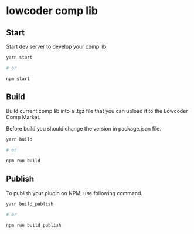 # lowcoder comp lib

## Start

Start dev server to develop your comp lib.

```bash
yarn start

# or

npm start
```

## Build

Build current comp lib into a .tgz file that you can upload it to the Lowcoder Comp Market.

Before build you should change the version in package.json file.

```bash
yarn build

# or

npm run build
```

## Publish
To publish your plugin on NPM, use following command.
```bash
yarn build_publish

# or

npm run build_publish
```
